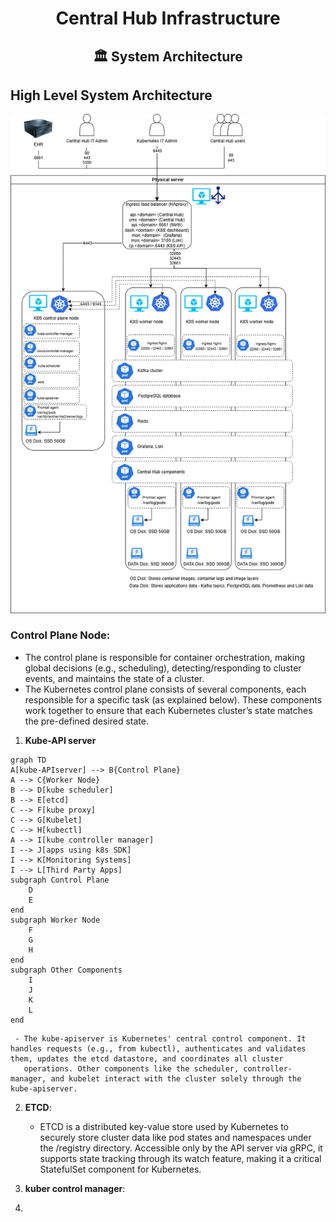 <div align="center">
<h1>Central Hub Infrastructure</h1>
<h2> 🏛️ System Architecture </h2>
</div>

## High Level System Architecture

<div align="center">
<img alt="k8s_infra" src="/Images/K8s_Infra.drawio.png">
</div>

  ### **Control Plane Node**:

  - The control plane is responsible for container orchestration, making global decisions (e.g., scheduling), detecting/responding to cluster events, and maintains the state of a cluster.
  - The Kubernetes control plane consists of several components, each responsible for a specific task (as explained below). These components work together to ensure that each Kubernetes cluster’s state matches 
    the pre-defined desired state.

  1. **Kube-API server**

  ```mermaid
  graph TD
  A[kube-APIserver] --> B{Control Plane}
  A --> C{Worker Node}
  B --> D[kube scheduler]
  B --> E[etcd]
  C --> F[kube proxy]
  C --> G[Kubelet]
  C --> H[kubectl]
  A --> I[kube controller manager]
  I --> J[apps using k8s SDK]
  I --> K[Monitoring Systems]
  I --> L[Third Party Apps]
  subgraph Control Plane
      D
      E
  end
  subgraph Worker Node
      F
      G
      H
  end
  subgraph Other Components
      I
      J
      K
      L
  end
  ```
     - The kube-apiserver is Kubernetes' central control component. It handles requests (e.g., from kubectl), authenticates and validates them, updates the etcd datastore, and coordinates all cluster 
       operations. Other components like the scheduler, controller-manager, and kubelet interact with the cluster solely through the kube-apiserver.

  2. **ETCD**:
     - ETCD is a distributed key-value store used by Kubernetes to securely store cluster data like pod states and namespaces under the /registry directory. Accessible only by the API server via gRPC, it 
       supports state tracking through its watch feature, making it a critical StatefulSet component for Kubernetes.

  3. **kuber control manager**:
  4. 
